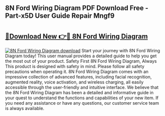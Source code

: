 ## 8N Ford Wiring Diagram PDF Download Free - Part-x5D User Guide Repair Mngf9

# <h2><a href="http://dfkcdhr.blite.top/?on=8N+Ford+Wiring+Diagram">🔗Download New 👉🔴 8N Ford Wiring Diagram</a></h2>

[![8N Ford Wiring Diagram download](https://i.imgur.com/lujVjoI.png)](http://dfkcdhr.blite.top/?on=8N+Ford+Wiring+Diagram)
Start your journey with 8N Ford Wiring Diagram today! This user manual provides a detailed guide to help you get the most out of your product. Safety First 8N Ford Wiring Diagram, Always This product is designed with safety in mind. Please follow all safety precautions when operating it. 8N Ford Wiring Diagram comes with an impressive collection of advanced features, including facial recognition, augmented reality, voice activation, and wireless charging, all easily accessible through the user-friendly and intuitive interface. We believe that the 8N Ford Wiring Diagram has been a detailed and informative guide in your quest to understand the functions and capabilities of your new item. If you need any assistance or have any questions, our customer service team is always available.
